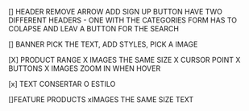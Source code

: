 [] HEADER 
REMOVE ARROW
ADD SIGN UP BUTTON
HAVE TWO DIFFERENT HEADERS - ONE WITH THE CATEGORIES
FORM HAS TO COLAPSE AND LEAV A BUTTON FOR THE SEARCH

[] BANNER
PICK THE TEXT, 
ADD STYLES, 
PICK A IMAGE

[X] PRODUCT RANGE
X IMAGES THE SAME SIZE
X CURSOR POINT
X BUTTONS
X IMAGES ZOOM IN WHEN HOVER

[x] TEXT 
CONSERTAR O ESTILO

[]FEATURE PRODUCTS
xIMAGES THE SAME SIZE
TEXT


